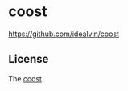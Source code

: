 # coost

<https://github.com/idealvin/coost>

## License

The [coost](https://github.com/idealvin/coost).
